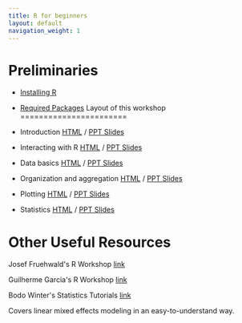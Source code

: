 ```yaml
---
title: R for beginners
layout: default
navigation_weight: 1
---
```


Preliminaries
=============
- [Installing R](install.html)
- [Required Packages](install.html#Packages)
Layout of this workshop
=======================

- Introduction [HTML](introduction.html) / [PPT Slides](ppts/01_introduction.pptx)
- Interacting with R [HTML](interact.html) / [PPT Slides](ppts/02_interact.pptx)
- Data basics [HTML](databasics.html) / [PPT Slides](ppts/03_databasics.pptx)
- Organization and aggregation [HTML](organization.html) / [PPT Slides](ppts/04_organization.pptx)
- Plotting [HTML](plotting.html) / [PPT Slides](ppts/05_plotting.pptx)
- Statistics [HTML](statistics.html) / [PPT Slides](ppts/06_statistics.pptx)

Other Useful Resources
======================

Josef Fruehwald's R Workshop
[link](https://jofrhwld.github.io/rstudy/index.html)

Guilherme Garcia's R Workshop
[link](https://guilhermegarcia.github.io/rWorkshop/garcia_rWorkshop_complete.html)

Bodo Winter's Statistics Tutorials
[link](http://www.bodowinter.com/tutorials.html)

Covers linear mixed effects modeling in an easy-to-understand way.